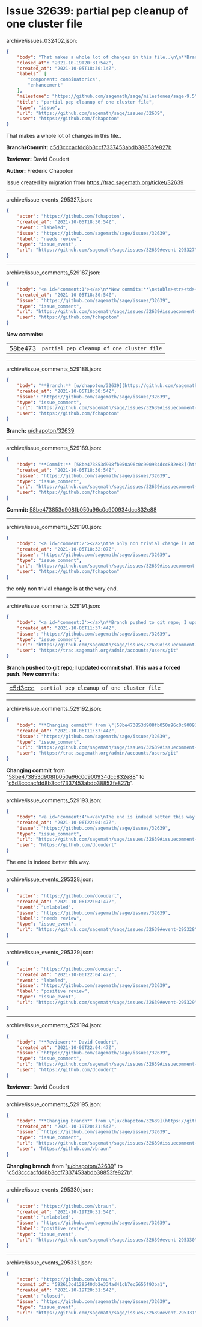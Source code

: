 # Issue 32639: partial pep cleanup of one cluster file

archive/issues_032402.json:
```json
{
    "body": "That makes a whole lot of changes in this file..\n\n**Branch/Commit:** [c5d3cccacfdd8b3ccf7337453abdb38853fe827b](https://github.com/sagemath/sagetrac-mirror/commit/c5d3cccacfdd8b3ccf7337453abdb38853fe827b)\n\n**Reviewer:** David Coudert\n\n**Author:** Fr\u00e9d\u00e9ric Chapoton\n\nIssue created by migration from https://trac.sagemath.org/ticket/32639\n\n",
    "closed_at": "2021-10-19T20:31:54Z",
    "created_at": "2021-10-05T18:30:14Z",
    "labels": [
        "component: combinatorics",
        "enhancement"
    ],
    "milestone": "https://github.com/sagemath/sage/milestones/sage-9.5",
    "title": "partial pep cleanup of one cluster file",
    "type": "issue",
    "url": "https://github.com/sagemath/sage/issues/32639",
    "user": "https://github.com/fchapoton"
}
```
That makes a whole lot of changes in this file..

**Branch/Commit:** [c5d3cccacfdd8b3ccf7337453abdb38853fe827b](https://github.com/sagemath/sagetrac-mirror/commit/c5d3cccacfdd8b3ccf7337453abdb38853fe827b)

**Reviewer:** David Coudert

**Author:** Frédéric Chapoton

Issue created by migration from https://trac.sagemath.org/ticket/32639





---

archive/issue_events_295327.json:
```json
{
    "actor": "https://github.com/fchapoton",
    "created_at": "2021-10-05T18:30:54Z",
    "event": "labeled",
    "issue": "https://github.com/sagemath/sage/issues/32639",
    "label": "needs review",
    "type": "issue_event",
    "url": "https://github.com/sagemath/sage/issues/32639#event-295327"
}
```



---

archive/issue_comments_529187.json:
```json
{
    "body": "<a id='comment:1'></a>\n**New commits:**\n<table><tr><td><a href=\"https://github.com/sagemath/sagetrac-mirror/commit/58be473853d908fb050a96c0c900934dcc832e88\">58be473</a></td><td><code>partial pep cleanup of one cluster file</code></td></tr></table>\n",
    "created_at": "2021-10-05T18:30:54Z",
    "issue": "https://github.com/sagemath/sage/issues/32639",
    "type": "issue_comment",
    "url": "https://github.com/sagemath/sage/issues/32639#issuecomment-529187",
    "user": "https://github.com/fchapoton"
}
```

<a id='comment:1'></a>
**New commits:**
<table><tr><td><a href="https://github.com/sagemath/sagetrac-mirror/commit/58be473853d908fb050a96c0c900934dcc832e88">58be473</a></td><td><code>partial pep cleanup of one cluster file</code></td></tr></table>




---

archive/issue_comments_529188.json:
```json
{
    "body": "**Branch:** [u/chapoton/32639](https://github.com/sagemath/sagetrac-mirror/tree/u/chapoton/32639)",
    "created_at": "2021-10-05T18:30:54Z",
    "issue": "https://github.com/sagemath/sage/issues/32639",
    "type": "issue_comment",
    "url": "https://github.com/sagemath/sage/issues/32639#issuecomment-529188",
    "user": "https://github.com/fchapoton"
}
```

**Branch:** [u/chapoton/32639](https://github.com/sagemath/sagetrac-mirror/tree/u/chapoton/32639)



---

archive/issue_comments_529189.json:
```json
{
    "body": "**Commit:** [58be473853d908fb050a96c0c900934dcc832e88](https://github.com/sagemath/sagetrac-mirror/commit/58be473853d908fb050a96c0c900934dcc832e88)",
    "created_at": "2021-10-05T18:30:54Z",
    "issue": "https://github.com/sagemath/sage/issues/32639",
    "type": "issue_comment",
    "url": "https://github.com/sagemath/sage/issues/32639#issuecomment-529189",
    "user": "https://github.com/fchapoton"
}
```

**Commit:** [58be473853d908fb050a96c0c900934dcc832e88](https://github.com/sagemath/sagetrac-mirror/commit/58be473853d908fb050a96c0c900934dcc832e88)



---

archive/issue_comments_529190.json:
```json
{
    "body": "<a id='comment:2'></a>\nthe only non trivial change is at the very end.",
    "created_at": "2021-10-05T18:32:07Z",
    "issue": "https://github.com/sagemath/sage/issues/32639",
    "type": "issue_comment",
    "url": "https://github.com/sagemath/sage/issues/32639#issuecomment-529190",
    "user": "https://github.com/fchapoton"
}
```

<a id='comment:2'></a>
the only non trivial change is at the very end.



---

archive/issue_comments_529191.json:
```json
{
    "body": "<a id='comment:3'></a>\n**Branch pushed to git repo; I updated commit sha1. This was a forced push.** **New commits:**\n<table><tr><td><a href=\"https://github.com/sagemath/sagetrac-mirror/commit/c5d3cccacfdd8b3ccf7337453abdb38853fe827b\">c5d3ccc</a></td><td><code>partial pep cleanup of one cluster file</code></td></tr></table>\n",
    "created_at": "2021-10-06T11:37:44Z",
    "issue": "https://github.com/sagemath/sage/issues/32639",
    "type": "issue_comment",
    "url": "https://github.com/sagemath/sage/issues/32639#issuecomment-529191",
    "user": "https://trac.sagemath.org/admin/accounts/users/git"
}
```

<a id='comment:3'></a>
**Branch pushed to git repo; I updated commit sha1. This was a forced push.** **New commits:**
<table><tr><td><a href="https://github.com/sagemath/sagetrac-mirror/commit/c5d3cccacfdd8b3ccf7337453abdb38853fe827b">c5d3ccc</a></td><td><code>partial pep cleanup of one cluster file</code></td></tr></table>




---

archive/issue_comments_529192.json:
```json
{
    "body": "**Changing commit** from \"[58be473853d908fb050a96c0c900934dcc832e88](https://github.com/sagemath/sagetrac-mirror/commit/58be473853d908fb050a96c0c900934dcc832e88)\" to \"[c5d3cccacfdd8b3ccf7337453abdb38853fe827b](https://github.com/sagemath/sagetrac-mirror/commit/c5d3cccacfdd8b3ccf7337453abdb38853fe827b)\".",
    "created_at": "2021-10-06T11:37:44Z",
    "issue": "https://github.com/sagemath/sage/issues/32639",
    "type": "issue_comment",
    "url": "https://github.com/sagemath/sage/issues/32639#issuecomment-529192",
    "user": "https://trac.sagemath.org/admin/accounts/users/git"
}
```

**Changing commit** from "[58be473853d908fb050a96c0c900934dcc832e88](https://github.com/sagemath/sagetrac-mirror/commit/58be473853d908fb050a96c0c900934dcc832e88)" to "[c5d3cccacfdd8b3ccf7337453abdb38853fe827b](https://github.com/sagemath/sagetrac-mirror/commit/c5d3cccacfdd8b3ccf7337453abdb38853fe827b)".



---

archive/issue_comments_529193.json:
```json
{
    "body": "<a id='comment:4'></a>\nThe end is indeed better this way.",
    "created_at": "2021-10-06T22:04:47Z",
    "issue": "https://github.com/sagemath/sage/issues/32639",
    "type": "issue_comment",
    "url": "https://github.com/sagemath/sage/issues/32639#issuecomment-529193",
    "user": "https://github.com/dcoudert"
}
```

<a id='comment:4'></a>
The end is indeed better this way.



---

archive/issue_events_295328.json:
```json
{
    "actor": "https://github.com/dcoudert",
    "created_at": "2021-10-06T22:04:47Z",
    "event": "unlabeled",
    "issue": "https://github.com/sagemath/sage/issues/32639",
    "label": "needs review",
    "type": "issue_event",
    "url": "https://github.com/sagemath/sage/issues/32639#event-295328"
}
```



---

archive/issue_events_295329.json:
```json
{
    "actor": "https://github.com/dcoudert",
    "created_at": "2021-10-06T22:04:47Z",
    "event": "labeled",
    "issue": "https://github.com/sagemath/sage/issues/32639",
    "label": "positive review",
    "type": "issue_event",
    "url": "https://github.com/sagemath/sage/issues/32639#event-295329"
}
```



---

archive/issue_comments_529194.json:
```json
{
    "body": "**Reviewer:** David Coudert",
    "created_at": "2021-10-06T22:04:47Z",
    "issue": "https://github.com/sagemath/sage/issues/32639",
    "type": "issue_comment",
    "url": "https://github.com/sagemath/sage/issues/32639#issuecomment-529194",
    "user": "https://github.com/dcoudert"
}
```

**Reviewer:** David Coudert



---

archive/issue_comments_529195.json:
```json
{
    "body": "**Changing branch** from \"[u/chapoton/32639](https://github.com/sagemath/sagetrac-mirror/tree/u/chapoton/32639)\" to \"[c5d3cccacfdd8b3ccf7337453abdb38853fe827b](https://github.com/sagemath/sagetrac-mirror/commit/c5d3cccacfdd8b3ccf7337453abdb38853fe827b)\".",
    "created_at": "2021-10-19T20:31:54Z",
    "issue": "https://github.com/sagemath/sage/issues/32639",
    "type": "issue_comment",
    "url": "https://github.com/sagemath/sage/issues/32639#issuecomment-529195",
    "user": "https://github.com/vbraun"
}
```

**Changing branch** from "[u/chapoton/32639](https://github.com/sagemath/sagetrac-mirror/tree/u/chapoton/32639)" to "[c5d3cccacfdd8b3ccf7337453abdb38853fe827b](https://github.com/sagemath/sagetrac-mirror/commit/c5d3cccacfdd8b3ccf7337453abdb38853fe827b)".



---

archive/issue_events_295330.json:
```json
{
    "actor": "https://github.com/vbraun",
    "created_at": "2021-10-19T20:31:54Z",
    "event": "unlabeled",
    "issue": "https://github.com/sagemath/sage/issues/32639",
    "label": "positive review",
    "type": "issue_event",
    "url": "https://github.com/sagemath/sage/issues/32639#event-295330"
}
```



---

archive/issue_events_295331.json:
```json
{
    "actor": "https://github.com/vbraun",
    "commit_id": "592613cd129540db2e334ad41cb7ec5655f93ba1",
    "created_at": "2021-10-19T20:31:54Z",
    "event": "closed",
    "issue": "https://github.com/sagemath/sage/issues/32639",
    "type": "issue_event",
    "url": "https://github.com/sagemath/sage/issues/32639#event-295331"
}
```
